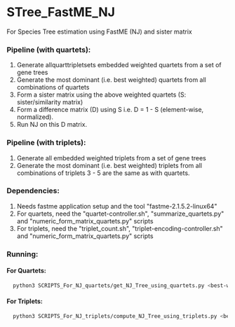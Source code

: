 # STree_FastME_NJ

For Species Tree estimation using FastME (NJ) and sister matrix


### Pipeline (with quartets):

1. Generate allquarttripletsets embedded weighted quartets from a set of gene trees
2. Generate the most dominant (i.e. best weighted) quartets from all combinations of quartets
3. Form a sister matrix using the above weighted quartets (S: sister/similarity matrix)
4. Form a difference matrix (D) using S i.e. D = 1 - S (element-wise, normalized).
5. Run NJ on this D matrix.


### Pipeline (with triplets):

1. Generate all embedded weighted triplets from a set of gene trees
2. Generate the most dominant (i.e. best weighted) triplets from all combinations of triplets
3 - 5 are the same as with quartets.

### Dependencies:

1. Needs fastme application setup and the tool "fastme-2.1.5.2-linux64"
2. For quartets, need the "quartet-controller.sh", "summarize_quartets.py" and "numeric_form_matrix_quartets.py" scripts
3. For triplets, need the "triplet_count.sh", "triplet-encoding-controller.sh" and "numeric_form_matrix_quartets.py" scripts

### Running:

#### For Quartets: 

```bash
  python3 SCRIPTS_For_NJ_quartets/get_NJ_Tree_using_quartets.py <best-wqrts-file> <output-file-name>
```

#### For Triplets:

```bash
  python3 SCRIPTS_For_NJ_triplets/compute_NJ_Tree_using_triplets.py <best-wtriplets-file> <output-file-name>
```
